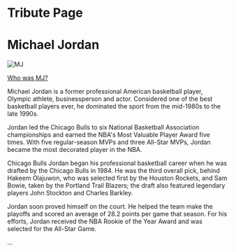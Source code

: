 <!DOCTYPE html>
<html lang="en">
<head>
    <meta charset="UTF-8">
    <meta http-equiv="X-UA-Compatible" content="IE=edge">
    <meta name="viewport" content="width=device-width, initial-scale=1.0">
</head>
<body>
    <h1>Tribute Page</h1>
    <h1>Michael Jordan</h1>
    <img src="https://media.vogue.es/photos/5ea1dfcae7a75f000938445e/2:3/w_1920,c_limit/GettyImages-52298709.jpg" alt="MJ" class="center">
    <p><a href="https://en.wikipedia.org/wiki/Michael_Jordan">Who was MJ?</a></p>
  <p>Michael Jordan is a former professional American basketball player, Olympic athlete, businessperson and actor. Considered one of the best basketball players ever, he dominated the sport from the mid-1980s to the late 1990s. 

Jordan led the Chicago Bulls to six National Basketball Association championships and earned the NBA's Most Valuable Player Award five times. With five regular-season MVPs and three All-Star MVPs, Jordan became the most decorated player in the NBA.</p>
  
  <p>Chicago Bulls
Jordan began his professional basketball career when he was drafted by the Chicago Bulls in 1984. He was the third overall pick, behind Hakeem Olajuwon, who was selected first by the Houston Rockets, and Sam Bowie, taken by the Portland Trail Blazers; the draft also featured legendary players John Stockton and Charles Barkley.
  
 Jordan soon proved himself on the court. He helped the team make the playoffs and scored an average of 28.2 points per game that season. For his efforts, Jordan received the NBA Rookie of the Year Award and was selected for the All-Star Game.

...
  </p>

  
</body>
</html>
